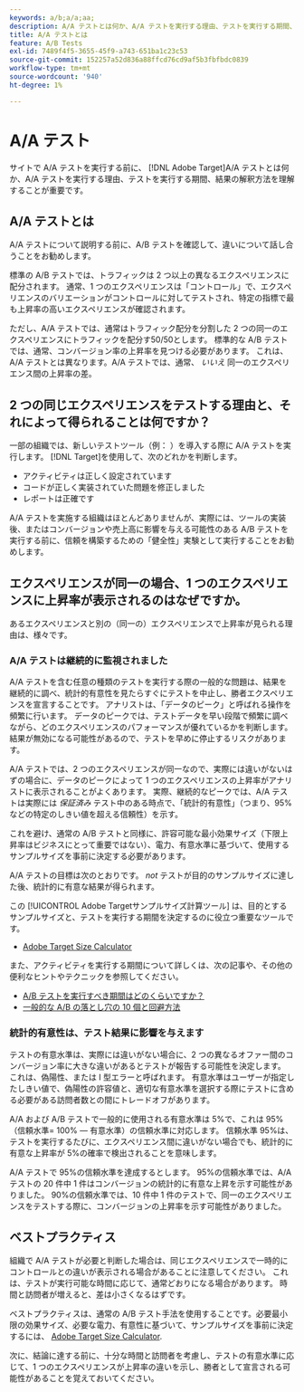 ```yaml
---
keywords: a/b;a/a;aa;
description: A/A テストとは何か、A/A テストを実行する理由、テストを実行する期間、結果の解釈方法を説明します。
title: A/A テストとは
feature: A/B Tests
exl-id: 7489f4f5-3655-45f9-a743-651ba1c23c53
source-git-commit: 152257a52d836a88ffcd76cd9af5b3fbfbdc0839
workflow-type: tm+mt
source-wordcount: '940'
ht-degree: 1%

---
```


# A/A テスト

サイトで A/A テストを実行する前に、 [!DNL Adobe Target]A/A テストとは何か、A/A テストを実行する理由、テストを実行する期間、結果の解釈方法を理解することが重要です。

## A/A テストとは

A/A テストについて説明する前に、A/B テストを確認して、違いについて話し合うことをお勧めします。

標準の A/B テストでは、トラフィックは 2 つ以上の異なるエクスペリエンスに配分されます。 通常、1 つのエクスペリエンスは「コントロール」で、エクスペリエンスのバリエーションがコントロールに対してテストされ、特定の指標で最も上昇率の高いエクスペリエンスが確認されます。

ただし、A/A テストでは、通常はトラフィック配分を分割した 2 つの同一のエクスペリエンスにトラフィックを配分す50/50とします。 標準的な A/B テストでは、通常、コンバージョン率の上昇率を見つける必要があります。 これは、A/A テストとは異なります。A/A テストでは、通常、 *いいえ* 同一のエクスペリエンス間の上昇率の差。

## 2 つの同じエクスペリエンスをテストする理由と、それによって得られることは何ですか？

一部の組織では、新しいテストツール（例： ）を導入する際に A/A テストを実行します。 [!DNL Target]を使用して、次のどれかを判断します。

* アクティビティは正しく設定されています
* コードが正しく実装されていた問題を修正しました
* レポートは正確です

A/A テストを実施する組織はほとんどありませんが、実際には、ツールの実装後、またはコンバージョンや売上高に影響を与える可能性のある A/B テストを実行する前に、信頼を構築するための「健全性」実験として実行することをお勧めします。

## エクスペリエンスが同一の場合、1 つのエクスペリエンスに上昇率が表示されるのはなぜですか。

あるエクスペリエンスと別の（同一の）エクスペリエンスで上昇率が見られる理由は、様々です。

### A/A テストは継続的に監視されました

A/A テストを含む任意の種類のテストを実行する際の一般的な問題は、結果を継続的に調べ、統計的有意性を見たらすぐにテストを中止し、勝者エクスペリエンスを宣言することです。 アナリストは、「データのピーク」と呼ばれる操作を頻繁に行います。 データのピークでは、テストデータを早い段階で頻繁に調べながら、どのエクスペリエンスのパフォーマンスが優れているかを判断します。 結果が無効になる可能性があるので、テストを早めに停止するリスクがあります。

A/A テストでは、2 つのエクスペリエンスが同一なので、実際には違いがないはずの場合に、データのピークによって 1 つのエクスペリエンスの上昇率がアナリストに表示されることがよくあります。 実際、継続的なピークでは、A/A テストは実際には _保証済み_ テスト中のある時点で、「統計的有意性」（つまり、95%などの特定のしきい値を超える信頼性）を示す。

これを避け、通常の A/B テストと同様に、許容可能な最小効果サイズ（下限上昇率はビジネスにとって重要ではない）、電力、有意水準に基づいて、使用するサンプルサイズを事前に決定する必要があります。

A/A テストの目標は次のとおりです。 *not* テストが目的のサンプルサイズに達した後、統計的に有意な結果が得られます。

この [!UICONTROL Adobe Targetサンプルサイズ計算ツール] は、目的とするサンプルサイズと、テストを実行する期間を決定するのに役立つ重要なツールです。

* [Adobe Target Size Calculator](/help/main/c-activities/t-test-ab/sample-size-determination.md#section_6B8725BD704C4AFE939EF2A6B6E834E6)

また、アクティビティを実行する期間について詳しくは、次の記事や、その他の便利なヒントやテクニックを参照してください。

* [A/B テストを実行すべき期間はどのくらいですか？](/help/main/c-activities/t-test-ab/sample-size-determination.md)
* [一般的な A/B の落とし穴の 10 個と回避方法](/help/main/c-activities/t-test-ab/common-ab-testing-pitfalls.md)

### 統計的有意性は、テスト結果に影響を与えます

テストの有意水準は、実際には違いがない場合に、2 つの異なるオファー間のコンバージョン率に大きな違いがあるとテストが報告する可能性を決定します。 これは、偽陽性、または I 型エラーと呼ばれます。 有意水準はユーザーが指定したしきい値で、偽陽性の許容値と、適切な有意水準を選択する際にテストに含める必要がある訪問者数との間にトレードオフがあります。

A/A および A/B テストで一般的に使用される有意水準は 5%で、これは 95%（信頼水準= 100% — 有意水準）の信頼水準に対応します。 信頼水準 95%は、テストを実行するたびに、エクスペリエンス間に違いがない場合でも、統計的に有意な上昇率が 5%の確率で検出されることを意味します。

A/A テストで 95%の信頼水準を達成するとします。 95%の信頼水準では、A/A テストの 20 件中 1 件はコンバージョンの統計的に有意な上昇を示す可能性がありました。 90%の信頼水準では、10 件中 1 件のテストで、同一のエクスペリエンスをテストする際に、コンバージョンの上昇率を示す可能性がありました。

## ベストプラクティス

組織で A/A テストが必要と判断した場合は、同じエクスペリエンスで一時的にコントロールとの違いが表示される場合があることに注意してください。 これは、テストが実行可能な時間に応じて、通常どおりになる場合があります。 時間と訪問者が増えると、差は小さくなるはずです。

ベストプラクティスは、通常の A/B テスト手法を使用することです。必要最小限の効果サイズ、必要な電力、有意性に基づいて、サンプルサイズを事前に決定するには、 [Adobe Target Size Calculator](/help/main/c-activities/t-test-ab/sample-size-determination.md#section_6B8725BD704C4AFE939EF2A6B6E834E6).

次に、結論に達する前に、十分な時間と訪問者を考慮し、テストの有意水準に応じて、1 つのエクスペリエンスが上昇率の違いを示し、勝者として宣言される可能性があることを覚えておいてください。
